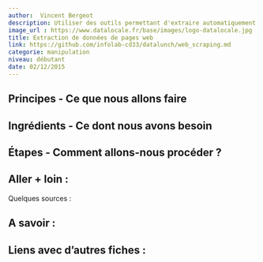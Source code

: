 ```yaml
---
author:  Vincent Bergeot
description: Utiliser des outils permettant d'extraire automatiquement des données d'un site web
image_url : https://www.datalocale.fr/base/images/logo-datalocale.jpg
title: Extraction de données de pages web
link: https://github.com/infolab-cd33/datalunch/web_scraping.md
categorie: manipulation
niveau: débutant
date: 02/12/2015
---
```


## Principes - Ce que nous allons faire

## Ingrédients - Ce dont nous avons besoin

## Étapes - Comment allons-nous procéder ?



## Aller + loin :
Quelques sources :

## A savoir :

## Liens avec d’autres fiches :
